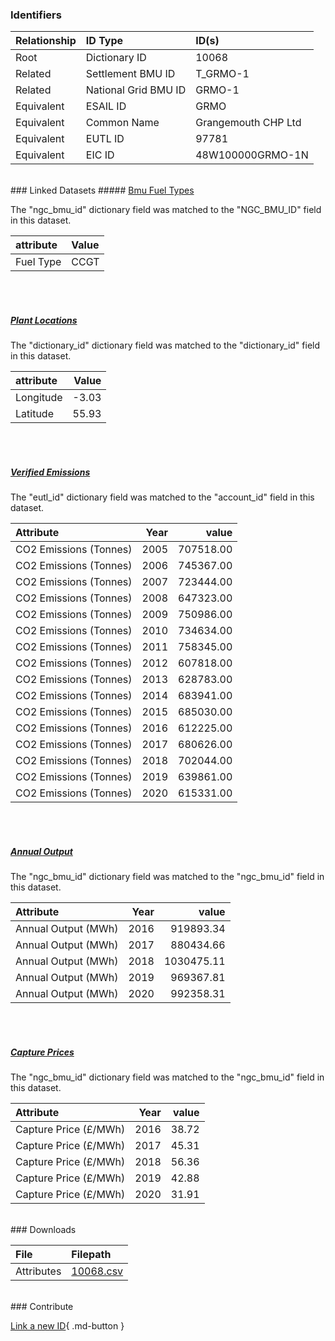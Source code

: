 ### Identifiers

| Relationship   | ID Type              | ID(s)               |
|:---------------|:---------------------|:--------------------|
| Root           | Dictionary ID        | 10068               |
| Related        | Settlement BMU ID    | T_GRMO-1            |
| Related        | National Grid BMU ID | GRMO-1              |
| Equivalent     | ESAIL ID             | GRMO                |
| Equivalent     | Common Name          | Grangemouth CHP Ltd |
| Equivalent     | EUTL ID              | 97781               |
| Equivalent     | EIC ID               | 48W100000GRMO-1N    |

<br>
### Linked Datasets
##### <a href="https://osuked.github.io/Power-Station-Dictionary/datasets/bmu-fuel-types">Bmu Fuel Types</a>



The "ngc_bmu_id" dictionary field was matched to the "NGC_BMU_ID" field in this dataset.

| attribute   | Value   |
|:------------|:--------|
| Fuel Type   | CCGT    |

<br><br>
##### <a href="https://osuked.github.io/Power-Station-Dictionary/datasets/plant-locations">Plant Locations</a>



The "dictionary_id" dictionary field was matched to the "dictionary_id" field in this dataset.

| attribute   |   Value |
|:------------|--------:|
| Longitude   |   -3.03 |
| Latitude    |   55.93 |

<br><br>
##### <a href="https://osuked.github.io/Power-Station-Dictionary/datasets/verified-emissions">Verified Emissions</a>



The "eutl_id" dictionary field was matched to the "account_id" field in this dataset.

| Attribute              |   Year |     value |
|:-----------------------|-------:|----------:|
| CO2 Emissions (Tonnes) |   2005 | 707518.00 |
| CO2 Emissions (Tonnes) |   2006 | 745367.00 |
| CO2 Emissions (Tonnes) |   2007 | 723444.00 |
| CO2 Emissions (Tonnes) |   2008 | 647323.00 |
| CO2 Emissions (Tonnes) |   2009 | 750986.00 |
| CO2 Emissions (Tonnes) |   2010 | 734634.00 |
| CO2 Emissions (Tonnes) |   2011 | 758345.00 |
| CO2 Emissions (Tonnes) |   2012 | 607818.00 |
| CO2 Emissions (Tonnes) |   2013 | 628783.00 |
| CO2 Emissions (Tonnes) |   2014 | 683941.00 |
| CO2 Emissions (Tonnes) |   2015 | 685030.00 |
| CO2 Emissions (Tonnes) |   2016 | 612225.00 |
| CO2 Emissions (Tonnes) |   2017 | 680626.00 |
| CO2 Emissions (Tonnes) |   2018 | 702044.00 |
| CO2 Emissions (Tonnes) |   2019 | 639861.00 |
| CO2 Emissions (Tonnes) |   2020 | 615331.00 |

<br><br>
##### <a href="https://osuked.github.io/Power-Station-Dictionary/datasets/annual-output">Annual Output</a>



The "ngc_bmu_id" dictionary field was matched to the "ngc_bmu_id" field in this dataset.

| Attribute           |   Year |      value |
|:--------------------|-------:|-----------:|
| Annual Output (MWh) |   2016 |  919893.34 |
| Annual Output (MWh) |   2017 |  880434.66 |
| Annual Output (MWh) |   2018 | 1030475.11 |
| Annual Output (MWh) |   2019 |  969367.81 |
| Annual Output (MWh) |   2020 |  992358.31 |

<br><br>
##### <a href="https://osuked.github.io/Power-Station-Dictionary/datasets/capture-prices">Capture Prices</a>



The "ngc_bmu_id" dictionary field was matched to the "ngc_bmu_id" field in this dataset.

| Attribute             |   Year |   value |
|:----------------------|-------:|--------:|
| Capture Price (£/MWh) |   2016 |   38.72 |
| Capture Price (£/MWh) |   2017 |   45.31 |
| Capture Price (£/MWh) |   2018 |   56.36 |
| Capture Price (£/MWh) |   2019 |   42.88 |
| Capture Price (£/MWh) |   2020 |   31.91 |


<br>
### Downloads


| File       | Filepath                                                                              |
|:-----------|:--------------------------------------------------------------------------------------|
| Attributes | [10068.csv](https://osuked.github.io/Power-Station-Dictionary/object_attrs/10068.csv) |


<br>
### Contribute

[Link a new ID](https://docs.google.com/forms/d/e/1FAIpQLSc5jRsQ7NgiLLXbwo9PUdwTQyuqbRwThltG56-o6NVSe7E_nw/viewform?usp=pp_url&entry.251912331=10068){ .md-button }